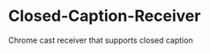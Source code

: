 Closed-Caption-Receiver
=======================

Chrome cast receiver that supports closed caption 
